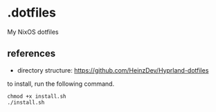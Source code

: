# .dotfiles

My NixOS dotfiles

## references

-   directory structure: https://github.com/HeinzDev/Hyprland-dotfiles

to install, run the following command.

```
chmod +x install.sh
./install.sh
```
